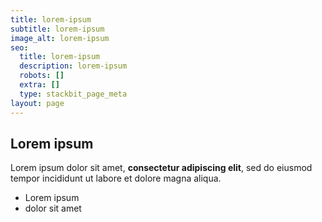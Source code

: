 ```yaml
---
title: lorem-ipsum
subtitle: lorem-ipsum
image_alt: lorem-ipsum
seo:
  title: lorem-ipsum
  description: lorem-ipsum
  robots: []
  extra: []
  type: stackbit_page_meta
layout: page
---
```

## Lorem ipsum

Lorem ipsum dolor sit amet, **consectetur adipiscing elit**, sed do eiusmod tempor incididunt ut labore et dolore magna aliqua.

- Lorem ipsum
- dolor sit amet